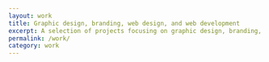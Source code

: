 ```yaml
---
layout: work
title: Graphic design, branding, web design, and web development
excerpt: A selection of projects focusing on graphic design, branding, web design, and web development
permalink: /work/
category: work
---
```

